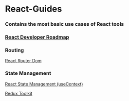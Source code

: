 # React-Guides

### Contains the most basic use cases of React tools


### [React Developer Roadmap](https://github.com/haydogdu1990/React-Guides/tree/main/React%20Developer%20Roadmap)


### Routing

[React Router Dom](https://github.com/haydogdu1990/React-Guides/tree/main/React%20Router%20Dom)


### State Management

[React State Management (useContext)](https://github.com/haydogdu1990/React-Guides/tree/main/React%20State%20Management%20(useContext))

[Redux Toolkit](https://github.com/haydogdu1990/React-Guides/tree/main/Redux%20Toolkit)






